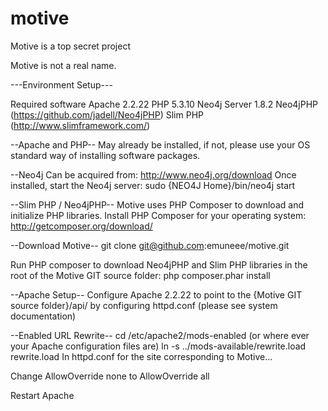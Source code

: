 motive
======

Motive is a top secret project

Motive is not a real name.

---Environment Setup---

Required software
Apache 2.2.22
PHP 5.3.10
Neo4j Server 1.8.2
Neo4jPHP (https://github.com/jadell/Neo4jPHP)
Slim PHP (http://www.slimframework.com/)

--Apache and PHP--
May already be installed, if not, please use your OS standard way of installing software packages.

--Neo4j
Can be acquired from: http://www.neo4j.org/download
Once installed, start the Neo4j server: sudo {NEO4J Home}/bin/neo4j start

--Slim PHP / Neo4jPHP--
Motive uses PHP Composer to download and initialize PHP libraries.  Install PHP Composer for your operating system:
http://getcomposer.org/download/

--Download Motive--
git clone git@github.com:emuneee/motive.git

Run PHP composer to download Neo4jPHP and Slim PHP libraries in the root of the Motive GIT source folder:
php composer.phar install

--Apache Setup--
Configure Apache 2.2.22 to point to the {Motive GIT source folder}/api/ by configuring httpd.conf (please see system documentation)

--Enabled URL Rewrite--
cd /etc/apache2/mods-enabled (or where ever your Apache configuration files are)
ln -s ../mods-available/rewrite.load rewrite.load
In httpd.conf for the site corresponding to Motive...

Change AllowOverride none to AllowOverride all

Restart Apache



